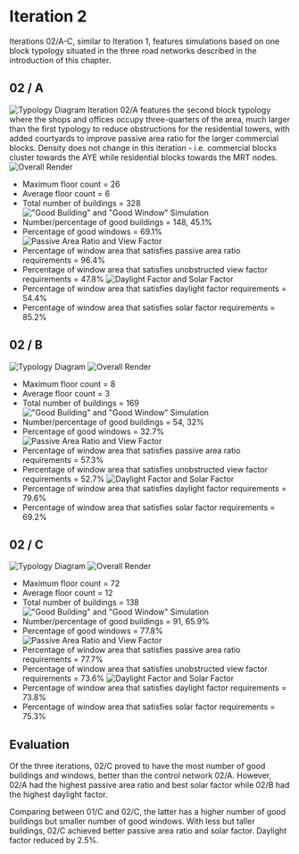 # Iteration 2
Iterations 02/A-C, similar to Iteration 1, features simulations based on one block typology situated in the three road networks described in the introduction of this chapter.
## 02 / A
![Typology Diagram](./imgs/t2r2_diagram.png)
Iteration 02/A features the second block typology where the shops and offices occupy three-quarters of the area, much larger than the first typology to reduce obstructions for the residential towers, with added courtyards to improve passive area ratio for the larger commercial blocks. Density does not change in this iteration - i.e. commercial blocks cluster towards the AYE while residential blocks towards the MRT nodes.
![Overall Render](./imgs/edited_t2r2.png)
* Maximum floor count = 26
* Average floor count = 6
* Total number of buildings = 328
!["Good Building" and "Good Window" Simulation](./imgs/t2r2_gbgw.png)
* Number/percentage of good buildings = 148, 45.1%
* Percentage of good windows = 69.1%
![Passive Area Ratio and View Factor](./imgs/t2r2_passiveview.png)
* Percentage of window area that satisfies passive area ratio requirements = 96.4%
* Percentage of window area that satisfies unobstructed view factor requirements = 47.8%
![Daylight Factor and Solar Factor](./imgs/t2r2_daylightsolar.png)
* Percentage of window area that satisfies daylight factor requirements = 54.4%
* Percentage of window area that satisfies solar factor requirements = 85.2%
## 02 / B
![Typology Diagram](./imgs/t2r3_Diagram.png)
![Overall Render](./imgs/edited_t2r3.png)
* Maximum floor count = 8
* Average floor count = 3
* Total number of buildings = 169
!["Good Building" and "Good Window" Simulation](./imgs/t2r3_gbgw.png)
* Number/percentage of good buildings = 54, 32%
* Percentage of good windows = 32.7%
![Passive Area Ratio and View Factor](./imgs/t2r3_passiveview.png)
* Percentage of window area that satisfies passive area ratio requirements = 57.3%
* Percentage of window area that satisfies unobstructed view factor requirements = 52.7%
![Daylight Factor and Solar Factor](./imgs/t2r3_daylightsolar.png)
* Percentage of window area that satisfies daylight factor requirements = 79.6%
* Percentage of window area that satisfies solar factor requirements = 69.2%
## 02 / C
![Typology Diagram](./imgs/t2r1_Diagram.png)
![Overall Render](./imgs/edited_t2r1.png)
* Maximum floor count = 72
* Average floor count = 12
* Total number of buildings = 138
!["Good Building" and "Good Window" Simulation](./imgs/t2r1_gbgw.png)
* Number/percentage of good buildings = 91, 65.9%
* Percentage of good windows = 77.8%
![Passive Area Ratio and View Factor](./imgs/t2r1_passiveview.png)
* Percentage of window area that satisfies passive area ratio requirements = 77.7%
* Percentage of window area that satisfies unobstructed view factor requirements = 73.6%
![Daylight Factor and Solar Factor](./imgs/t2r1_daylightsolar.png)
* Percentage of window area that satisfies daylight factor requirements = 73.8%
* Percentage of window area that satisfies solar factor requirements = 75.3%
## Evaluation
Of the three iterations, 02/C proved to have the most number of good buildings and windows, better than the control network 02/A. However, 02/A had the highest passive area ratio and best solar factor while 02/B had the highest daylight factor.

Comparing between 01/C and 02/C, the latter has a higher number of good buildings but smaller number of good windows. With less but taller buildings, 02/C achieved better passive area ratio and solar factor. Daylight factor reduced by 2.5%.


